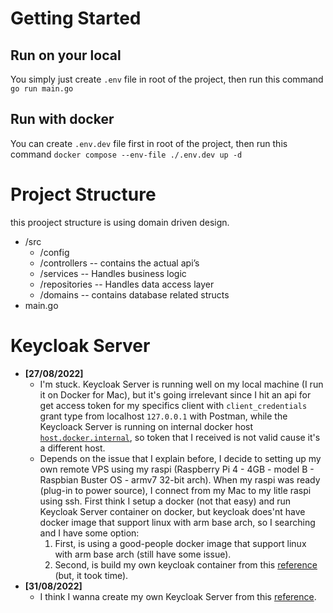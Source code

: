 # Getting Started

## Run on your local

You simply just create `.env` file in root of the project, then run this command `go run main.go`

## Run with docker

You can create `.env.dev` file first in root of the project, then run this command `docker compose --env-file ./.env.dev up -d`

# Project Structure

this prooject structure is using domain driven design.

- /src
  - /config
  - /controllers -- contains the actual api’s
  - /services -- Handles business logic
  - /repositories -- Handles data access layer
  - /domains -- contains database related structs
- main.go

# Keycloak Server

- **[27/08/2022]**
  - I'm stuck. Keycloak Server is running well on my local machine (I run it on Docker for Mac), but it's going irrelevant since I hit an api for get access token for my specifics client with `client_credentials` grant type from localhost `127.0.0.1` with Postman, while the Keycloack Server is running on internal docker host [`host.docker.internal`](https://docs.docker.com/desktop/networking/#i-want-to-connect-from-a-container-to-a-service-on-the-host), so token that I received is not valid cause it's a different host.
  - Depends on the issue that I explain before, I decide to setting up my own remote VPS using my raspi (Raspberry Pi 4 - 4GB - model B - Raspbian Buster OS - armv7 32-bit arch). When my raspi was ready (plug-in to power source), I connect from my Mac to my litle raspi using ssh. First think I setup a docker (not that easy) and run Keycloak Server container on docker, but keycloak does'nt have docker image that support linux with arm base arch, so I searching and I have some option:
    1. First, is using a good-people docker image that support linux with arm base arch (still have some issue).
    2. Second, is build my own keycloak container from this [reference](https://github.com/keycloak/keycloak-containers) (but, it took time).
- **[31/08/2022]**
  - I think I wanna create my own Keycloak Server from this [reference](https://www.keycloak.org/server/configuration).
